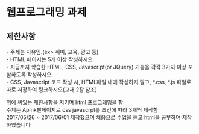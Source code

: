 <h1>웹프로그래밍 과제</h1>

<h2>제한사항</h2>
- 주제는 자유임.(ex> 취미, 교육, 광고 등)</br>
- HTML 페이지는 5개 이상 작성하시오.</br>
- 지금까지 학습한 HTML, CSS, Javascript(or JQuery) 기능을 각각 3가지 이상 포함하도록 작성하시오.</br>
- CSS, Javascript 코드 작성 시, HTML파일 내에 작성하지 말고, *.css, *.js 파일로 따로 저장하여 링크하시오(교재 2장 참조)</br>


위에 써있는 제한사항을 지키며 html 프로그래밍을 함</br>
주제는 Apink팬페이지로 css javascrpt를 조건에 따라 3개씩 제작함</br>
2017/05/26 ~ 2017/06/01 제작했으며 처음으로 수업을 듣고 html을 공부하며 제작하였습니다</br>


